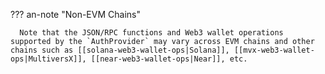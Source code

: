??? an-note "Non-EVM Chains"

      Note that the JSON/RPC functions and Web3 wallet operations supported by the `AuthProvider` may vary across EVM chains and other chains such as [[solana-web3-wallet-ops|Solana]], [[mvx-web3-wallet-ops|MultiversX]], [[near-web3-wallet-ops|Near]], etc.
